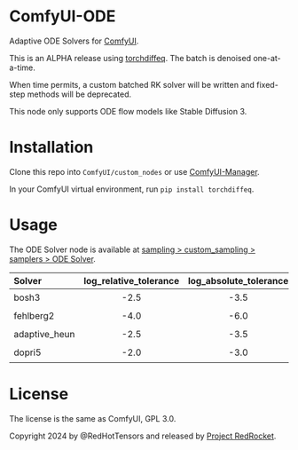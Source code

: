 # ComfyUI-ODE
Adaptive ODE Solvers for [ComfyUI](https://github.com/comfyanonymous/ComfyUI).

This is an ALPHA release using [torchdiffeq](https://github.com/rtqichen/torchdiffeq). The batch is denoised one-at-a-time.

When time permits, a custom batched RK solver will be written and fixed-step methods will be deprecated.

This node only supports ODE flow models like Stable Diffusion 3.

# Installation
Clone this repo into ``ComfyUI/custom_nodes`` or use [ComfyUI-Manager](https://github.com/ltdrdata/ComfyUI-Manager).

In your ComfyUI virtual environment, run ``pip install torchdiffeq``.

# Usage

The ODE Solver node is available at <ins>sampling > custom_sampling > samplers > ODE Solver</ins>.

| Solver        | log_relative_tolerance | log_absolute_tolerance | quality | speed |
| :------------ | :--------------------: | :--------------------: | :------ | :---- |
| bosh3         | -2.5                   | -3.5                   | ⭐⭐⭐     | ⭐⭐    |
| fehlberg2     | -4.0                   | -6.0                   | ⭐⭐      | ⭐⭐⭐   |
| adaptive_heun | -2.5                   | -3.5                   | ⭐       | ⭐⭐⭐   |
| dopri5        | -2.0                   | -3.0                   | ⭐       | ⭐     |

# License
The license is the same as ComfyUI, GPL 3.0.

Copyright 2024 by @RedHotTensors and released by [Project RedRocket](https://huggingface.co/RedRocket).
